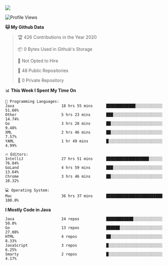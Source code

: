 
<a href="https://github.com/helloworlde">
  <img align="" src="https://github-readme-stats.vercel.app/api?username=helloworlde&show_icons=true&count_private=true" />
</a>

<!--START_SECTION:waka-->
![Profile Views](http://img.shields.io/badge/Profile%20Views-33-blue)

**🐱 My Github Data** 

> 🏆 426 Contributions in the Year 2020
 > 
> 📦 0 Bytes Used in Github's Storage 
 > 
> 🚫 Not Opted to Hire
 > 
> 📜 48 Public Repositories
 > 
> 🔑 0 Private Repository 
 > 
📊 **This Week I Spent My Time On** 

```text
💬 Programming Languages: 
Java                     18 hrs 55 mins      █████████████░░░░░░░░░░░░   51.66% 
Other                    5 hrs 23 mins       ███░░░░░░░░░░░░░░░░░░░░░░   14.74% 
Go                       3 hrs 28 mins       ██░░░░░░░░░░░░░░░░░░░░░░░   9.48% 
XML                      2 hrs 46 mins       ██░░░░░░░░░░░░░░░░░░░░░░░   7.57% 
YAML                     1 hr 49 mins        █░░░░░░░░░░░░░░░░░░░░░░░░   4.99%

🔥 Editors: 
IntelliJ                 27 hrs 51 mins      ███████████████████░░░░░░   76.04% 
GoLand                   4 hrs 59 mins       ███░░░░░░░░░░░░░░░░░░░░░░   13.64% 
Chrome                   3 hrs 46 mins       ██░░░░░░░░░░░░░░░░░░░░░░░   10.32%

💻 Operating System: 
Mac                      36 hrs 37 mins      █████████████████████████   100.0%

```

**I Mostly Code in Java** 

```text
Java                     24 repos            ████████████░░░░░░░░░░░░░   50.0% 
Go                       13 repos            ██████░░░░░░░░░░░░░░░░░░░   27.08% 
HTML                     4 repos             ██░░░░░░░░░░░░░░░░░░░░░░░   8.33% 
JavaScript               3 repos             █░░░░░░░░░░░░░░░░░░░░░░░░   6.25% 
Smarty                   2 repos             █░░░░░░░░░░░░░░░░░░░░░░░░   4.17%

```



<!--END_SECTION:waka-->

